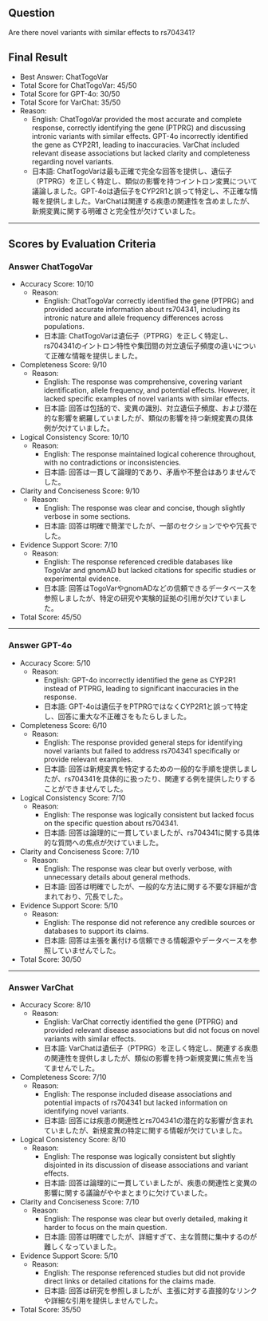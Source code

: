 ## Question

Are there novel variants with similar effects to rs704341?

## Final Result

- Best Answer: ChatTogoVar
- Total Score for ChatTogoVar: 45/50
- Total Score for GPT-4o: 30/50
- Total Score for VarChat: 35/50
- Reason:
  - English: ChatTogoVar provided the most accurate and complete response, correctly identifying the gene (PTPRG) and discussing intronic variants with similar effects. GPT-4o incorrectly identified the gene as CYP2R1, leading to inaccuracies. VarChat included relevant disease associations but lacked clarity and completeness regarding novel variants.
  - 日本語: ChatTogoVarは最も正確で完全な回答を提供し、遺伝子（PTPRG）を正しく特定し、類似の影響を持つイントロン変異について議論しました。GPT-4oは遺伝子をCYP2R1と誤って特定し、不正確な情報を提供しました。VarChatは関連する疾患の関連性を含めましたが、新規変異に関する明確さと完全性が欠けていました。

---

## Scores by Evaluation Criteria

### Answer ChatTogoVar
- Accuracy Score: 10/10
  - Reason: 
    - English: ChatTogoVar correctly identified the gene (PTPRG) and provided accurate information about rs704341, including its intronic nature and allele frequency differences across populations.
    - 日本語: ChatTogoVarは遺伝子（PTPRG）を正しく特定し、rs704341のイントロン特性や集団間の対立遺伝子頻度の違いについて正確な情報を提供しました。
- Completeness Score: 9/10
  - Reason: 
    - English: The response was comprehensive, covering variant identification, allele frequency, and potential effects. However, it lacked specific examples of novel variants with similar effects.
    - 日本語: 回答は包括的で、変異の識別、対立遺伝子頻度、および潜在的な影響を網羅していましたが、類似の影響を持つ新規変異の具体例が欠けていました。
- Logical Consistency Score: 10/10
  - Reason: 
    - English: The response maintained logical coherence throughout, with no contradictions or inconsistencies.
    - 日本語: 回答は一貫して論理的であり、矛盾や不整合はありませんでした。
- Clarity and Conciseness Score: 9/10
  - Reason: 
    - English: The response was clear and concise, though slightly verbose in some sections.
    - 日本語: 回答は明確で簡潔でしたが、一部のセクションでやや冗長でした。
- Evidence Support Score: 7/10
  - Reason: 
    - English: The response referenced credible databases like TogoVar and gnomAD but lacked citations for specific studies or experimental evidence.
    - 日本語: 回答はTogoVarやgnomADなどの信頼できるデータベースを参照しましたが、特定の研究や実験的証拠の引用が欠けていました。
- Total Score: 45/50

---

### Answer GPT-4o
- Accuracy Score: 5/10
  - Reason: 
    - English: GPT-4o incorrectly identified the gene as CYP2R1 instead of PTPRG, leading to significant inaccuracies in the response.
    - 日本語: GPT-4oは遺伝子をPTPRGではなくCYP2R1と誤って特定し、回答に重大な不正確さをもたらしました。
- Completeness Score: 6/10
  - Reason: 
    - English: The response provided general steps for identifying novel variants but failed to address rs704341 specifically or provide relevant examples.
    - 日本語: 回答は新規変異を特定するための一般的な手順を提供しましたが、rs704341を具体的に扱ったり、関連する例を提供したりすることができませんでした。
- Logical Consistency Score: 7/10
  - Reason: 
    - English: The response was logically consistent but lacked focus on the specific question about rs704341.
    - 日本語: 回答は論理的に一貫していましたが、rs704341に関する具体的な質問への焦点が欠けていました。
- Clarity and Conciseness Score: 7/10
  - Reason: 
    - English: The response was clear but overly verbose, with unnecessary details about general methods.
    - 日本語: 回答は明確でしたが、一般的な方法に関する不要な詳細が含まれており、冗長でした。
- Evidence Support Score: 5/10
  - Reason: 
    - English: The response did not reference any credible sources or databases to support its claims.
    - 日本語: 回答は主張を裏付ける信頼できる情報源やデータベースを参照していませんでした。
- Total Score: 30/50

---

### Answer VarChat
- Accuracy Score: 8/10
  - Reason: 
    - English: VarChat correctly identified the gene (PTPRG) and provided relevant disease associations but did not focus on novel variants with similar effects.
    - 日本語: VarChatは遺伝子（PTPRG）を正しく特定し、関連する疾患の関連性を提供しましたが、類似の影響を持つ新規変異に焦点を当てませんでした。
- Completeness Score: 7/10
  - Reason: 
    - English: The response included disease associations and potential impacts of rs704341 but lacked information on identifying novel variants.
    - 日本語: 回答には疾患の関連性とrs704341の潜在的な影響が含まれていましたが、新規変異の特定に関する情報が欠けていました。
- Logical Consistency Score: 8/10
  - Reason: 
    - English: The response was logically consistent but slightly disjointed in its discussion of disease associations and variant effects.
    - 日本語: 回答は論理的に一貫していましたが、疾患の関連性と変異の影響に関する議論がややまとまりに欠けていました。
- Clarity and Conciseness Score: 7/10
  - Reason: 
    - English: The response was clear but overly detailed, making it harder to focus on the main question.
    - 日本語: 回答は明確でしたが、詳細すぎて、主な質問に集中するのが難しくなっていました。
- Evidence Support Score: 5/10
  - Reason: 
    - English: The response referenced studies but did not provide direct links or detailed citations for the claims made.
    - 日本語: 回答は研究を参照しましたが、主張に対する直接的なリンクや詳細な引用を提供しませんでした。
- Total Score: 35/50